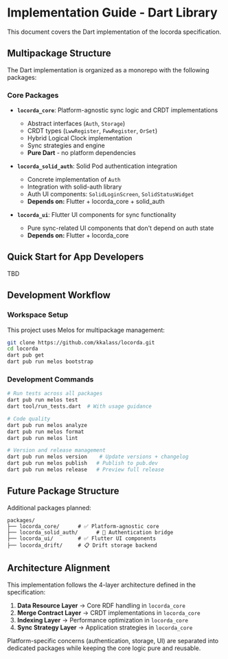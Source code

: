 # Implementation Guide - Dart Library

This document covers the Dart implementation of the locorda specification.

## Multipackage Structure

The Dart implementation is organized as a monorepo with the following packages:

### Core Packages

- **`locorda_core`**: Platform-agnostic sync logic and CRDT implementations
  - Abstract interfaces (`Auth`, `Storage`)
  - CRDT types (`LwwRegister`, `FwwRegister`, `OrSet`)
  - Hybrid Logical Clock implementation  
  - Sync strategies and engine
  - **Pure Dart** - no platform dependencies

- **`locorda_solid_auth`**: Solid Pod authentication integration
  - Concrete implementation of `Auth`
  - Integration with solid-auth library
  - Auth UI components: `SolidLoginScreen`, `SolidStatusWidget`
  - **Depends on:** Flutter + locorda_core + solid_auth

- **`locorda_ui`**: Flutter UI components for sync functionality
  - Pure sync-related UI components that don't depend on auth state
  - **Depends on:** Flutter + locorda_core

## Quick Start for App Developers

TBD

## Development Workflow

### Workspace Setup

This project uses Melos for multipackage management:

```bash
git clone https://github.com/kkalass/locorda.git
cd locorda
dart pub get
dart pub run melos bootstrap
```

### Development Commands

```bash
# Run tests across all packages
dart pub run melos test
dart tool/run_tests.dart  # With usage guidance

# Code quality
dart pub run melos analyze
dart pub run melos format
dart pub run melos lint

# Version and release management
dart pub run melos version    # Update versions + changelog
dart pub run melos publish   # Publish to pub.dev
dart pub run melos release   # Preview full release
```


## Future Package Structure

Additional packages planned:

```
packages/
├── locorda_core/      # ✅ Platform-agnostic core
├── locorda_solid_auth/      # 🚧 Authentication bridge  
├── locorda_ui/        # ✅ Flutter UI components
├── locorda_drift/     # 📋 Drift storage backend
```

## Architecture Alignment

This implementation follows the 4-layer architecture defined in the specification:

1. **Data Resource Layer** → Core RDF handling in `locorda_core`
2. **Merge Contract Layer** → CRDT implementations in `locorda_core`  
3. **Indexing Layer** → Performance optimization in `locorda_core`
4. **Sync Strategy Layer** → Application strategies in `locorda_core`

Platform-specific concerns (authentication, storage, UI) are separated into dedicated packages while keeping the core logic pure and reusable.